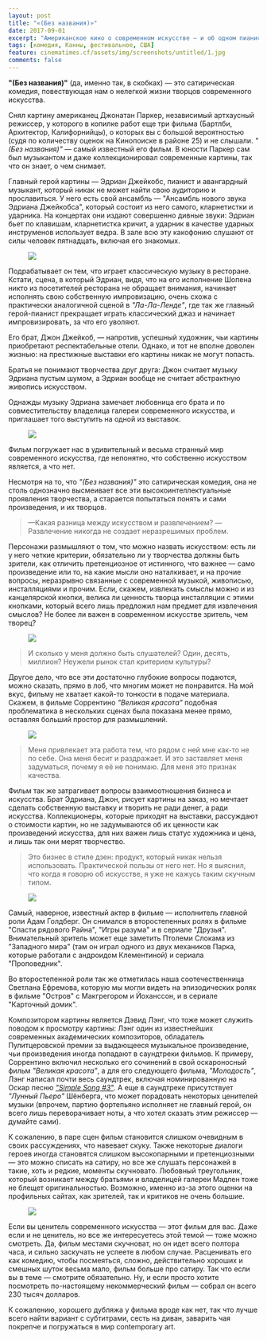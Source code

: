```yaml
---
layout: post
title: "«(Без названия)»"
date: 2017-09-01
excerpt: "Американское кино о современном искусстве — и об одном пианисте, пытающемся достичь чего-то в нём."
tags: [комедия, Канны, фестивальное, США]
feature: cinematimes.cf/assets/img/screenshots/untitled/1.jpg
comments: false
---
```

**"(Без названия)"** (да, именно так, в скобках) — это сатирическая комедия, повествующая нам о нелегкой жизни творцов современного искусства.

Снял картину американец Джонатан Паркер, независимый артхаусный режиссер, у которого в копилке работ еще три фильма (Бартлби, Архитектор,  Калифорнийцы), о которых вы с большой вероятностью (судя по количеству оценок на Кинопоиске в районе 25) и не слышали. *"(Без названия)"* — самый известный его фильм. В юности Паркер сам был музыкантом и даже коллекционировал современные картины, так что он знает, о чем снимает.

Главный герой картины — Эдриан Джейкобс, пианист и авангардный музыкант, который никак не может найти свою аудиторию и прославиться. У него есть свой ансамбль — "Ансамбль нового звука Эдриана Джейкобса", который состоит из него самого, кларнетистки и ударника. На концертах они издают совершенно дивные звуки: Эдриан бьет по клавишам, кларнетистка кричит, а ударник в качестве ударных инструменов использует ведра. В зале всю эту какофонию слушают от силы человек пятнадцать, включая его знакомых.

<figure>
		<a href="cinematimes.cf/assets/img/screenshots/untitled/2.png"><img src="cinematimes.cf/assets/img/screenshots/untitled/3.png"></a>
</figure>

Подрабатывает он тем, что играет классическую музыку в ресторане. Кстати, сцена, в который Эдриан, видя, что на его исполнение Шопена никто из посетителей ресторана не обращает внимания, начинает исполнять свою собственную импровизацию, очень схожа с практически аналогичной сценой в *"Ла-Ла-Ленде"*, где так же главный герой-пианист прекращает играть классический джаз и начинает импровизировать, за что его уволяют.


Его брат, Джон Джейкоб, — напротив, успешный художник, чьи картины приобретают респектабельные отели. Однако, и тот не вполне доволен жизнью: на престижные выставки его картины никак не могут попасть.

Братья не понимают творчества друг друга: Джон считает музыку Эдриана пустым шумом, а Эдриан вообще не считает абстрактную живопись искусством.

Однажды музыку Эдриана замечает любовница его брата и по совместительству владелица галереи современного искусства, и приглашает того выступить на одной из выставок.


<figure>
		<a href="cinematimes.cf/assets/img/screenshots/untitled/2.png"><img src="cinematimes.cf/assets/img/screenshots/untitled/4.png"></a>
</figure>

Фильм погружает нас в удивительный и весьма странный мир современного искусства, где непонятно, что собственно искусством является, а что нет.

Несмотря на то, что *"(Без названия)"* это сатирическая комедия, она не столь однозначно высмеивает все эти высокоинтеллектуальные проявления творчества, а старается попытаться понять и сами произведения, и их творцов.

> —Какая разница между искусством и развлечением? —Развлечение никогда не создает неразрешимых проблем.

Персонажи размышляют о том, что можно назвать искусством: есть ли у него четкие критерии, обязательно ли у творчества должны быть зрители, как отличить претенциозное от истинного, что важнее — само произведение или то, на какие мысли оно наталкивает, и на прочие вопросы, неразрывно связанные с современной музыкой, живописью, инсталляциями и прочим. Если, скажем, извлекать смыслы можно и из канцелярской кнопки, велика ли ценность творца инсталляции с этими кнопками, который всего лишь предложил нам предмет для извлечения смыслов? Не более ли важен в современном искусстве зритель, чем творец?

<figure>
		<a href="cinematimes.cf/assets/img/screenshots/untitled/2.png"><img src="cinematimes.cf/assets/img/screenshots/untitled/5.png"></a>
</figure>

> И сколько у меня должно быть слушателей? Один, десять, миллион? Неужели рынок стал критерием культуры?

Другое дело, что все эти достаточно глубокие вопросы подаются, можно сказать, прямо в лоб, что многим может не понравится. На мой вкус, фильму не хватает какой-то тонкости в подаче материала. Скажем, в фильме Соррентино *"Великая красота"* подобная проблематика в нескольких сценах была показана менее прямо, оставляя больший простор для размышлений.

<figure>
		<a href="ccinematimes.cf/assets/img/screenshots/untitled/2.png"><img src="cinematimes.cf/assets/img/screenshots/untitled/6.png"></a>
</figure>

> Меня привлекает эта работа тем, что рядом с ней мне как-то не по себе. Она меня бесит и раздражает. И это заставляет меня задуматься, почему я её не понимаю. Для меня это признак качества.

Фильм так же затрагивает вопросы взаимоотношения бизнеса и искусства. Брат Эдриана, Джон, рисует картины на заказ, но мечтает сделать собственную выставку и творить не ради денег, а ради искусства. Коллекционеры, которые приходят на выставки, рассуждают о стоимости картин, но не задумываются об их ценности как произведений искусства, для них важен лишь статус художника и цена, и лишь так они мерят творчество.

> Это бизнес в стиле дзен: продукт, который никак нельзя использовать. Практической пользы от него нет. Но я выяснил, что когда я говорю об искусстве, я уже не кажусь таким скучным типом.

<figure>
		<a href="cinematimes.cf/assets/img/screenshots/untitled/2.png"><img src="cinematimes.cf/assets/img/screenshots/untitled/6.png"></a>
</figure>

Самый, наверное, известный актер в фильме — исполнитель главной роли Адам Голдберг. Он снимался в второстепенных ролях в фильме "Спасти рядового Райна", "Игры разума" и в сериале "Друзья". Внимательный зритель может еще заметить Птолеми Слокама из "Западного мира" (там он играл одного из двух механиков Парка, которые работали с андроидом Клементиной) и сериала "Проповедник".

Во второстепенной роли так же отметилась наша соотечественница Светлана Ефремова, которую мы могли видеть на эпизодических ролях в фильме "Остров" с Макгрегором и Йоханссон, и в сериале "Карточный домик".


Композитором картины является Дэвид Лэнг, что тоже может служить поводом к просмотру картины: Лэнг один из известнейших современных академических композиторов, обладатель Пулитцеровской премии за выдающееся музыкальное произведение, чьи произведения иногда попадают в саундтреки фильмов. К примеру, Соррентино включил несколько его сочинений в свой оскароносный фильм *"Великая красота"*, а для его следующего фильма, *"Молодость"*, Лэнг написал почти весь саундтрек, включая номинированную на Оскар песню [*"Simple Song #3"*](https://www.youtube.com/watch?v=UCVnFUUI6X4). А еще в саундтреке присутствует *"Лунный Пьеро"* Шёнберга, что может порадовать некоторых ценителей музыки (впрочем, партию фортепьяно исполняет не главный герой, он всего лишь переворачивает ноты, а что хотел сказать этим режиссер — думайте сами).

К сожалению, в паре сцен фильм становится слишком очевидным в своих рассуждениях, что навевает скуку. Также некоторые диалоги героев иногда становятся слишком высокопарными и претенциозными — это можно списать на сатиру, но все же слушать персонажей в такие, хоть и редкие, моменты скучновато. Любовный треугольник, который возникает между братьями и владелицей галереи Мадлен тоже не блещет оригинальностью. Возможно, именно из-за этого оценки на профильных сайтах, как зрителей, так и критиков не очень большие.

<figure>
		<a href="cinematimes.cf/assets/img/screenshots/untitled/2.png"><img src="cinematimes.cf/assets/img/screenshots/untitled/2.png"></a>
</figure>

Если вы ценитель современного искусства — этот фильм для вас. Даже если и не ценитель, но все же интересуетесь этой темой — тоже можно смотреть. Да, фильм местами скучноват, но он идет всего полтора часа, и сильно заскучать не успеете в любом случае. Расценивать его как комедию, чтобы посмеяться, сложно, действительно хороших и смешных шуток весьма мало, фильм больше про сатиру. Так что если вы в теме — смотрите обязательно. Ну, и если просто хотите посмотреть по-настоящему некоммерческий фильм — собрал он всего 230 тысяч долларов.

К сожалению, хорошего дубляжа у фильма вроде как нет, так что лучше всего найти вариант с субтитрами, сесть на диван, заварить чая покрепче и погружаться в мир contemporary art.
